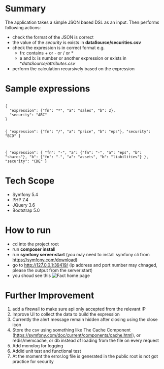 # Summary
The application takes a simple JSON based DSL as an input. Then performs following actions:

- check the format of the JSON is correct
- the value of the *security* is exists in **dataSource/securities.csv**
- check the expression is in correct format e.g.
    - fn: contains + or - or / or *
    - a and b: is number or another expression or exists in **dataSource/attributes.csv*
- perform the calculation recursively based on the expression

# Sample expressions
<code>
{
  "expression": {"fn": "*", "a": "sales", "b": 2},
  "security": "ABC"
}
  
{
  "expression": {"fn": "/", "a": "price", "b": "eps"},
  "security": "BCD"
}
  
{
  "expression": {
    "fn": "-", 
    "a": {"fn": "-", "a": "eps", "b": "shares"}, 
    "b": {"fn": "-", "a": "assets", "b": "liabilities"}
  },
  "security": "CDE"
}
</code> 

# Tech Scope
- Symfony 5.4
- PHP 7.4
- JQuery 3.6
- Bootstrap 5.0

# How to run
- cd into the project root
- run **composer install**
- run **symfony server:start** (you may need to install symfony cli from https://symfony.com/download)
- go to http://127.0.0.1:39419/ (ip address and port number may chnaged, please the output from the server:start)
- you shoud see this
![Fact home page](https://i.ibb.co/sK880VV/fact.png)

# Further Improvement
1) add a firewall to make sure api only accepted from the relevant IP
2) Improve UI to collect the data to build the expression
3) Currently the alert message remain hidden after closing using the close icon
4) Store the csv using something like The Cache Component (https://symfony.com/doc/current/components/cache.html), or redis/memcache, or db instead of loading from the file on every request
5) Add monolog for logging
6) Addid unit test and functional test
7) At the moment the error.log file is generated in the public root is not got practice for security








